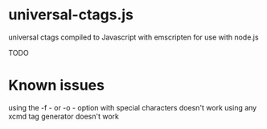 # universal-ctags.js
universal ctags compiled to Javascript with emscripten for use with node.js

TODO

# Known issues

using the -f - or -o - option with special characters doesn't work
using any xcmd tag generator doesn't work
